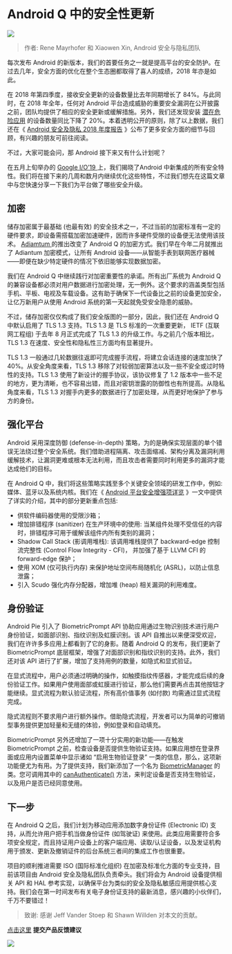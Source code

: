 # Android Q 中的安全性更新 #

![](https://user-gold-cdn.xitu.io/2019/6/3/16b1b0d2764b63c1?imageView2/0/w/1280/h/960/ignore-error/1)

> 
> 
> 
> 作者: Rene Mayrhofer 和 Xiaowen Xin, Android 安全与隐私团队
> 
> 

每次发布 Android 的新版本，我们的首要任务之一就是提高平台的安全防护。在过去几年，安全方面的优化在整个生态圈都取得了喜人的成绩，2018 年亦是如此。

在 2018 年第四季度，接收安全更新的设备数量比去年同期增长了 84%。与此同时，在 2018 年全年，任何对 Android 平台造成威胁的重要安全漏洞在公开披露之前，团队均提供了相应的安全更新或缓解措施。另外，我们还发现安装 [潜在危险应用]( https://link.juejin.im?target=https%3A%2F%2Fdevelopers.google.cn%2Fandroid%2Fplay-protect%2Fpotentially-harmful-applications ) 的设备数量同比下降了 20%。本着透明公开的原则，除了以上数据，我们还在《 [Android 安全及隐私 2018 年度报告]( https://link.juejin.im?target=https%3A%2F%2Fsource.android.google.cn%2Fsecurity%2Freports%2FGoogle_Android_Security_2018_Report_Final.pdf ) 》公布了更多安全方面的细节与回顾，有兴趣的朋友可前往阅读。

不过，大家可能会问，那 Android 接下来又有什么计划呢？

在五月上旬举办的 [ Google I/O’19 ]( https://link.juejin.im?target=https%3A%2F%2Fmp.weixin.qq.com%2Fs%2FIV4beRNCuccS3PkDMe9Nkg ) 上，我们揭晓了Android 中新集成的所有安全特性。我们将在接下来的几周和数月内继续优化这些特性，不过我们想先在这篇文章中与您快速分享一下我们为平台做了哪些安全升级。

## 加密 ##

储存加密属于最基础 (也最有效) 的安全技术之一，不过当前的加密标准有一定的硬件要求，即设备需搭载加密加速硬件，因而许多硬件受限的设备便无法使用该技术。 [Adiamtum ]( https://link.juejin.im?target=https%3A%2F%2Fsecurity.googleblog.com%2F2019%2F02%2Fintroducing-adiantum-encryption-for.html ) 的推出改变了 Android Q 的加密方式。我们早在今年二月就推出了 Adiantum 加密模式，让所有 Android 设备——从智能手表到联网医疗器械——即便在缺少特定硬件的情况下依旧能够实现数据加密。

我们在 Android Q 中继续践行对加密重要性的承诺。所有出厂系统为 Android Q 的兼容设备都必须对用户数据进行加密处理，无一例外。这个要求的涵盖类型包括手机、平板、电视及车载设备。这有助于确保下一代设备比之前的设备更加安全，让亿万新用户从使用 Android 系统的第一天起就免受安全隐患的威胁。

不过，储存加密仅仅构成了我们安全版图的一部分，因此，我们还在 Android Q 中默认启用了 TLS 1.3 支持。TLS 1.3 是 TLS 标准的一次重要更新， IETF (互联网工程组) 于去年 8 月正式完成了 TLS 1.3 的升级工作。与之前几个版本相比，TLS 1.3 在速度、安全性和隐私性三方面均有显著提升。

TLS 1.3 一般通过几轮数据往返即可完成握手流程，将建立会话连接的速度加快了 40%。从安全角度来看，TLS 1.3 移除了对较弱加密算法以及一些不安全或过时特性的支持。TLS 1.3 使用了新设计的握手协议，该协议修复了 1.2 版本中一些不足的地方，更为清晰，也不容易出错，而且对密钥泄露的防御性也有所提高。从隐私角度来看，TLS 1.3 对握手内更多的数据进行了加密处理，从而更好地保护了参与方的身份。

## 强化平台 ##

Android 采用深度防御 (defense-in-depth) 策略，为的是确保实现层面的单个错误无法绕过整个安全系统。我们借助进程隔离、攻击面缩减、架构分离及漏洞利用缓解技术，让漏洞更难或根本无法利用，而且攻击者需要同时利用更多的漏洞才能达成他们的目标。

在 Android Q 中，我们将这些策略实践至多个关键安全领域的研发工作中，例如: 媒体、蓝牙以及系统内核。我们在《 [Android 平台安全增强项详览]( https://link.juejin.im?target=https%3A%2F%2Fsecurity.googleblog.com%2F2019%2F05%2Fqueue-hardening-enhancements.html ) 》一文中提供了详实的介绍，其中的部分更新重点包括:

* 供软件编码器使用的受限沙箱；
* 增加排错程序 (sanitizer) 在生产环境中的使用: 当某组件处理不受信任的内容时，排错程序可用于缓解该组件内所有类别的漏洞；
* Shadow Call Stack (影调用堆栈): 该调用堆栈提供了 backward-edge 控制流完整性 (Control Flow Integrity - CFI)， 并加强了基于 LLVM CFI 的 forward-edge 保护；
* 使用 XOM (仅可执行内存) 来保护地址空间布局随机化 (ASRL)，以防止信息泄露；
* 引入 Scudo 强化内存分配器，增加堆 (heap) 相关漏洞的利用难度。

## 身份验证 ##

Android Pie 引入了 BiometricPrompt API 协助应用通过生物识别技术进行用户身份验证，如面部识别、指纹识别及虹膜识别。该 API 自推出以来便深受欢迎，我们在许许多多应用上都看到了它的身影。随着 Android Q 的发布，我们更新了 BiometricPrompt 底层框架，增强了对面部识别和指纹识别的支持。此外，我们还对该 API 进行了扩展，增加了支持用例的数量，如隐式和显式验证。

在显式流程中，用户必须通过明确的操作，如触摸指纹传感器，才能完成后续的身份验证工作。如果用户使用面部或虹膜进行验证，那么他们需要再点击其他按钮才能继续。显式流程为默认验证流程，所有高价值事务 (如付款) 均需通过显式流程完成。

隐式流程则不要求用户进行额外操作。借助隐式流程，开发者可以为简单的可撤销型事务提供更加轻量和无缝的体验，例如登录和自动填充。

BiometricPrompt 另外还增加了一项十分实用的新功能——在触发 BiometricPrompt 之前，检查设备是否提供生物验证支持。如果应用想在登录界面或应用内设置菜单中显示诸如 “启用生物验证登录” 一类的信息，那么，这项新功能便尤为有用。为了提供支持，我们新添加了一个名为 [BiometricManager]( https://link.juejin.im?target=https%3A%2F%2Fdeveloper.android.google.cn%2Freference%2Fandroid%2Fhardware%2Fbiometrics%2FBiometricManager ) 的类。您可调用其中的 [ canAuthenticate()]( https://link.juejin.im?target=https%3A%2F%2Fdeveloper.android.google.cn%2Freference%2Fandroid%2Fhardware%2Fbiometrics%2FBiometricManager.html%23canAuthenticate() ) 方法，来判定设备是否支持生物验证，以及用户是否已经同意使用。

## 下一步 ##

在 Android Q 之后，我们计划为移动应用添加数字身份证件 (Electronic ID) 支持，从而允许用户把手机当做身份证件 (如驾驶证) 来使用。此类应用需要符合多项安全规定，而且持证用户设备上的客户端应用、读取/认证设备，以及发证机构用于颁发、更新及撤销证件的后台系统三者间的集成工作也很重要。

项目的顺利推进需要 ISO (国际标准化组织) 在加密及标准化方面的专业支持，目前该项目由 Android 安全及隐私团队负责牵头。我们将会为 Android 设备提供相关 API 和 HAL 参考实现，以确保平台为类似的安全及隐私敏感应用提供核心支持。我们会在第一时间发布有关电子身份证支持的最新消息，感兴趣的小伙伴们，千万不要错过！

> 
> 
> 
> 致谢: 感谢 Jeff Vander Stoep 和 Shawn Willden 对本文的贡献。
> 
> 

[点击这里]( https://link.juejin.im?target=http%3A%2F%2Fservices.google.cn%2Ffb%2Fforms%2Fyourquestions%2F ) **提交产品反馈建议**

![](https://user-gold-cdn.xitu.io/2019/6/3/16b1b121049bff79?imageView2/0/w/1280/h/960/ignore-error/1)